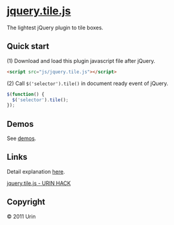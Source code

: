 # [jquery.tile.js](//urin.github.com/jquery.tile.js/)
The lightest jQuery plugin to tile boxes.

## Quick start
(1) Download and load this plugin javascript file after jQuery.  

```html
<script src="js/jquery.tile.js"></script>
```

(2) Call `$('selector').tile()` in document ready event of jQuery.  

```javascript
$(function() {
  $('selector').tile();
});
```

## Demos
See [demos](//urin.github.com/jquery.tile.js/).

## Links
Detail explanation [here](http://urin.github.io/posts/2013/release-jquery-tile-js/).

[jquery.tile.js - URIN HACK](http://urin.github.io/posts/2013/release-jquery-tile-js/)

## Copyright
&copy; 2011 Urin

